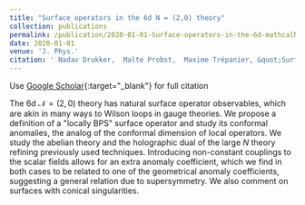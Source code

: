 ```yaml
---
title: "Surface operators in the 6d N = (2,0) theory"
collection: publications
permalink: /publication/2020-01-01-Surface-operators-in-the-6d-mathcalN-20-theory
date: 2020-01-01
venue: 'J. Phys.'
citation: ' Nadav Drukker,  Malte Probst,  Maxime Trépanier, &quot;Surface operators in the 6d $\mathcal{N} = (2,0)$ theory.&quot; J. Phys., 2020.'
---
```

Use [Google Scholar](https://scholar.google.com/scholar?q=Surface+operators+in+the+6d+N+=+(2,0)+theory){:target="_blank"} for full citation

The 6d $\mathcal{N}=(2,0)$ theory has natural surface operator observables, which are akin in many ways to Wilson loops in gauge theories. We propose a definition of a &quot;locally BPS&quot; surface operator and study its conformal anomalies, the analog of the conformal dimension of local operators. We study the abelian theory and the holographic dual of the large $N$ theory refining previously used techniques.  Introducing non-constant couplings to the scalar fields allows for an extra anomaly coefficient, which we find in both cases to be related to one of the geometrical anomaly coefficients, suggesting a general relation due to supersymmetry.  We also comment on surfaces with conical singularities.
